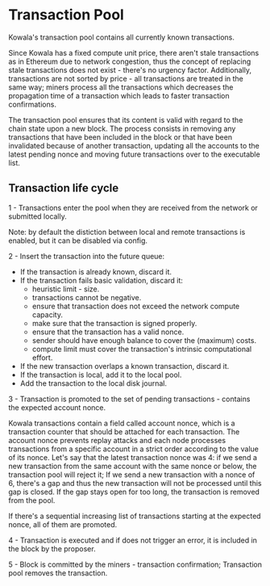 # Transaction Pool

Kowala's transaction pool contains all currently known transactions.

Since Kowala has a fixed compute unit price, there aren't stale transactions as
in Ethereum due to network congestion, thus the concept of replacing stale
transactions does not exist - there's no urgency factor. Additionally,
transactions are not sorted by price - all transactions are treated in the same
way; miners process all the transactions which decreases the propagation time of
a transaction which leads to faster transaction confirmations.

The transaction pool ensures that its content is valid with regard to the chain
state upon a new block. The process consists in removing any transactions that
have been included in the block or that have been invalidated because of another
transaction, updating all the accounts to the latest pending nonce and moving
future transactions over to the executable list.

## Transaction life cycle

1 - Transactions enter the pool when they are received from the network or
submitted locally.

Note: by default the distiction between local and remote transactions is
enabled, but it can be disabled via config.

2 - Insert the transaction into the future queue:

- If the transaction is already known, discard it.
- If the transaction fails basic validation, discard it:
  - heuristic limit - size.
  - transactions cannot be negative.
  - ensure that transaction does not exceed the network compute capacity.
  - make sure that the transaction is signed properly.
  - ensure that the transaction has a valid nonce.
  - sender should have enough balance to cover the (maximum) costs.
  - compute limit must cover the transaction's intrinsic computational effort.
- If the new transaction overlaps a known transaction, discard it.
- If the transaction is local, add it to the local pool.
- Add the transaction to the local disk journal.

3 - Transaction is promoted to the set of pending transactions - contains the
expected account nonce.

Kowala transactions contain a field called account nonce, which is a transaction
counter that should be attached for each transaction. The account nonce prevents
replay attacks and each node processes transactions from a specific account in a
strict order according to the value of its nonce. Let's say that the latest
transaction nonce was 4: if we send a new transaction from the same account with
the same nonce or below, the transaction pool will reject it; If we send a new
transaction with a nonce of 6, there's a gap and thus the new transaction will
not be processed until this gap is closed. If the gap stays open for too long,
the transaction is removed from the pool.

If there's a sequential increasing list of transactions starting at the expected
nonce, all of them are promoted.

4 - Transaction is executed and if does not trigger an error, it is included in the
block by the proposer.

5 - Block is committed by the miners - transaction confirmation; Transaction pool
removes the transaction.
